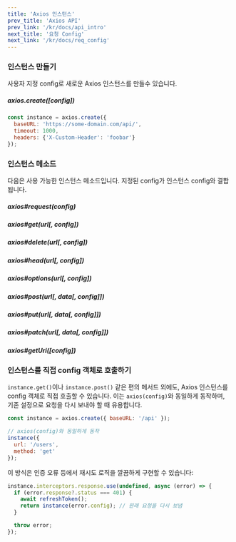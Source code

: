 ```yaml
---
title: 'Axios 인스턴스'
prev_title: 'Axios API'
prev_link: '/kr/docs/api_intro'
next_title: '요청 Config'
next_link: '/kr/docs/req_config'
---
```


### 인스턴스 만들기

사용자 지정 config로 새로운 Axios 인스턴스를 만들수 있습니다.

##### axios.create([config])

```js
const instance = axios.create({
  baseURL: 'https://some-domain.com/api/',
  timeout: 1000,
  headers: {'X-Custom-Header': 'foobar'}
});
```

### 인스턴스 메소드

다음은 사용 가능한 인스턴스 메소드입니다. 지정된 config가 인스턴스 config와 결합됩니다.

##### axios#request(config)
##### axios#get(url[, config])
##### axios#delete(url[, config])
##### axios#head(url[, config])
##### axios#options(url[, config])
##### axios#post(url[, data[, config]])
##### axios#put(url[, data[, config]])
##### axios#patch(url[, data[, config]])
##### axios#getUri([config])

### 인스턴스를 직접 config 객체로 호출하기

`instance.get()`이나 `instance.post()` 같은 편의 메서드 외에도, Axios 인스턴스를 config 객체로 직접 호출할 수 있습니다. 이는 `axios(config)`와 동일하게 동작하며, 기존 설정으로 요청을 다시 보내야 할 때 유용합니다.

```js
const instance = axios.create({ baseURL: '/api' });

// axios(config)와 동일하게 동작
instance({
  url: '/users',
  method: 'get'
});
```

이 방식은 인증 오류 등에서 재시도 로직을 깔끔하게 구현할 수 있습니다:

```js
instance.interceptors.response.use(undefined, async (error) => {
  if (error.response?.status === 401) {
    await refreshToken();
    return instance(error.config); // 원래 요청을 다시 보냄
  }

  throw error;
});
```
